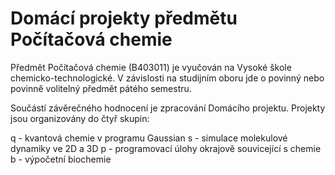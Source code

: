 # Domácí projekty předmětu Počítačová chemie

Předmět Počítačová chemie (B403011) je vyučován na Vysoké škole chemicko-technologické. V závislosti na studijním oboru jde o povinný nebo povinně volitelný předmět pátého semestru.

Součástí závěrečného hodnocení je zpracování Domácího projektu. Projekty jsou organizovány do čtyř skupin:

q - kvantová chemie v programu Gaussian
s - simulace molekulové dynamiky ve 2D a 3D
p - programovací úlohy okrajově souvicející s chemie
b - výpočetní biochemie
